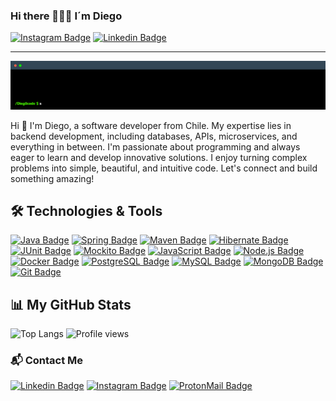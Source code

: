 ### Hi there 🖖🖖🖖 I´m Diego

[![Instagram Badge](https://img.shields.io/badge/-@d13g0_._._-F44747?style=flat-square&labelColor=F44747&logo=instagram&logoColor=white&link=https://www.instagram.com/d13g0_._._/)](https://www.instagram.com/d13g0_._._/) [![Linkedin Badge](https://img.shields.io/badge/diegoobando-blue?style=flat-square&logo=Linkedin&logoColor=white&link=https://www.linkedin.com/in/diego-obando/)](https://www.linkedin.com/in/diego-obando/)

---

![Welcome GIF](./assets/terminalGif.gif)

Hi 👋 I'm Diego, a software developer from Chile. My expertise lies in backend development, including databases, APIs, microservices, and everything in between. I'm passionate about programming and always eager to learn and develop innovative solutions. I enjoy turning complex problems into simple, beautiful, and intuitive code. Let's connect and build something amazing!

## 🛠️ Technologies & Tools

[![Java Badge](https://img.shields.io/badge/Java-ED8B00?style=flat-square&logo=java&logoColor=white)](https://www.java.com/) 
[![Spring Badge](https://img.shields.io/badge/Spring-6DB33F?style=flat-square&logo=spring&logoColor=white)](https://spring.io/) [![Maven Badge](https://img.shields.io/badge/Maven-C71A36?style=flat-square&logo=apache-maven&logoColor=white)](https://maven.apache.org/) [![Hibernate Badge](https://img.shields.io/badge/Hibernate-59666C?style=flat-square&logo=hibernate&logoColor=white)](https://hibernate.org/) [![JUnit Badge](https://img.shields.io/badge/JUnit-25A162?style=flat-square&logo=junit5&logoColor=white)](https://junit.org/junit5/)
[![Mockito Badge](https://img.shields.io/badge/Mockito-3A79B5?style=flat-square&logo=mockito&logoColor=white)](https://site.mockito.org/)
 [![JavaScript Badge](https://img.shields.io/badge/JavaScript-F7DF1E?style=flat-square&logo=javascript&logoColor=black)](https://developer.mozilla.org/en-US/docs/Web/JavaScript) [![Node.js Badge](https://img.shields.io/badge/Node.js-339933?style=flat-square&logo=node.js&logoColor=white)](https://nodejs.org/) [![Docker Badge](https://img.shields.io/badge/Docker-2496ED?style=flat-square&logo=docker&logoColor=white)](https://www.docker.com/) [![PostgreSQL Badge](https://img.shields.io/badge/PostgreSQL-336791?style=flat-square&logo=postgresql&logoColor=white)](https://www.postgresql.org/) [![MySQL Badge](https://img.shields.io/badge/MySQL-4479A1?style=flat-square&logo=mysql&logoColor=white)](https://www.mysql.com/) [![MongoDB Badge](https://img.shields.io/badge/MongoDB-47A248?style=flat-square&logo=mongodb&logoColor=white)](https://www.mongodb.com/) [![Git Badge](https://img.shields.io/badge/Git-F05032?style=flat-square&logo=git&logoColor=white)](https://git-scm.com/) 


## 📊 My GitHub Stats

![Top Langs](https://github-readme-stats.vercel.app/api/top-langs/?username=Dieg0Code&title_color=fff&icon_color=79ff97&text_color=9f9f9f&bg_color=151515&layout=pie) ![Profile views](https://gpvc.arturio.dev/Dieg0Code)




### 📬 Contact Me

[![Linkedin Badge](https://img.shields.io/badge/diegoobando-blue?style=flat-square&logo=Linkedin&logoColor=white&link=https://www.linkedin.com/in/diego-obando/)](https://www.linkedin.com/in/diego-obando/)
[![Instagram Badge](https://img.shields.io/badge/-@d13g0_._._-F44747?style=flat-square&labelColor=F44747&logo=instagram&logoColor=white&link=https://www.instagram.com/d13g0_._._/)](https://www.instagram.com/d13g0_._._/) [![ProtonMail Badge](https://img.shields.io/badge/ProtonMail-8B89CC?style=flat-square&logo=protonmail&logoColor=white&link=mailto:diegoobando20@proton.me)](mailto:diegoobando20@proton.me)
